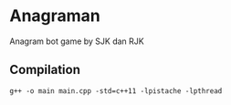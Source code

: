 # Anagraman

Anagram bot game by SJK dan RJK

## Compilation

`g++ -o main main.cpp -std=c++11 -lpistache -lpthread`